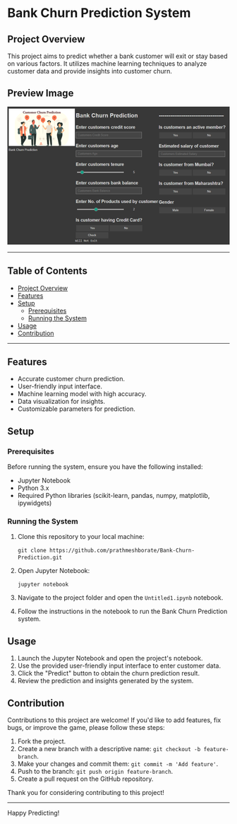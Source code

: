 # Bank Churn Prediction System

## Project Overview
This project aims to predict whether a bank customer will exit or stay based on various factors. It utilizes machine learning techniques to analyze customer data and provide insights into customer churn.

## Preview Image
![Churn Prediction](GUI.PNG)

---

## Table of Contents

- [Project Overview](#project-overview)
- [Features](#features)
- [Setup](#setup)
  - [Prerequisites](#prerequisites)
  - [Running the System](#running-the-system)
- [Usage](#usage)
- [Contribution](#contribution)

---

## Features
- Accurate customer churn prediction.
- User-friendly input interface.
- Machine learning model with high accuracy.
- Data visualization for insights.
- Customizable parameters for prediction.

## Setup

### Prerequisites
Before running the system, ensure you have the following installed:
- Jupyter Notebook
- Python 3.x
- Required Python libraries (scikit-learn, pandas, numpy, matplotlib, ipywidgets)

### Running the System
1. Clone this repository to your local machine:
   ```shell
   git clone https://github.com/prathmeshborate/Bank-Churn-Prediction.git
   ```

2. Open Jupyter Notebook:
   ```shell
   jupyter notebook
   ```

3. Navigate to the project folder and open the `Untitled1.ipynb` notebook.

4. Follow the instructions in the notebook to run the Bank Churn Prediction system.

## Usage
1. Launch the Jupyter Notebook and open the project's notebook.
2. Use the provided user-friendly input interface to enter customer data.
3. Click the "Predict" button to obtain the churn prediction result.
4. Review the prediction and insights generated by the system.

## Contribution
Contributions to this project are welcome! If you'd like to add features, fix bugs, or improve the game, please follow these steps:

1. Fork the project.
2. Create a new branch with a descriptive name: `git checkout -b feature-branch`.
3. Make your changes and commit them: `git commit -m 'Add feature'`.
4. Push to the branch: `git push origin feature-branch`.
5. Create a pull request on the GitHub repository.

Thank you for considering contributing to this project!

---
Happy Predicting!
